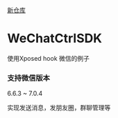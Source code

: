 [新仓库](https://github.com/JYongDev/WXPluginSDK_Dev)

# WeChatCtrlSDK
 使用Xposed hook 微信的例子

### 支持微信版本 ###  
 6.6.3 ~ 7.0.4
 
 实现发送消息，发朋友圈，群聊管理等






